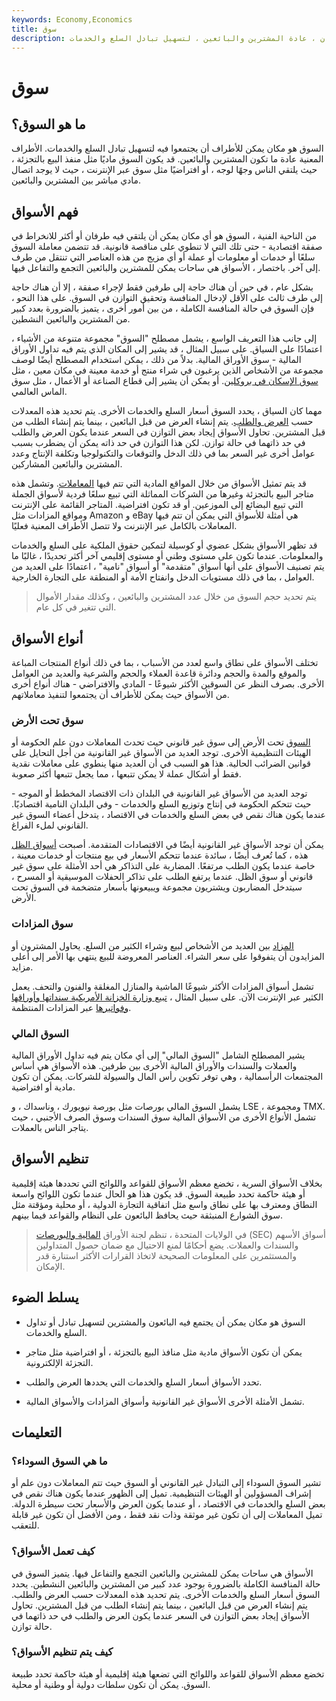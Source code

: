 ```yaml
---
keywords: Economy,Economics
title: سوق
description: السوق هو مكان يمكن أن يتجمع فيه طرفان ، عادة المشترين والبائعين ، لتسهيل تبادل السلع والخدمات.
---
```


# سوق
## ما هو السوق؟

السوق هو مكان يمكن للأطراف أن يجتمعوا فيه لتسهيل تبادل السلع والخدمات. الأطراف المعنية عادة ما تكون المشترين والبائعين. قد يكون السوق ماديًا مثل منفذ البيع بالتجزئة ، حيث يلتقي الناس وجهًا لوجه ، أو افتراضيًا مثل سوق عبر الإنترنت ، حيث لا يوجد اتصال مادي مباشر بين المشترين والبائعين.

## فهم الأسواق

من الناحية الفنية ، السوق هو أي مكان يمكن أن يلتقي فيه طرفان أو أكثر للانخراط في صفقة اقتصادية - حتى تلك التي لا تنطوي على مناقصة قانونية. قد تتضمن معاملة السوق سلعًا أو خدمات أو معلومات أو عملة أو أي مزيج من هذه العناصر التي تنتقل من طرف إلى آخر. باختصار ، الأسواق هي ساحات يمكن للمشترين والبائعين التجمع والتفاعل فيها.

بشكل عام ، في حين أن هناك حاجة إلى طرفين فقط لإجراء صفقة ، إلا أن هناك حاجة إلى طرف ثالث على الأقل لإدخال المنافسة وتحقيق التوازن في السوق. على هذا النحو ، فإن السوق في حالة المنافسة الكاملة ، من بين أمور أخرى ، يتميز بالضرورة بعدد كبير من المشترين والبائعين النشطين.

إلى جانب هذا التعريف الواسع ، يشمل مصطلح "السوق" مجموعة متنوعة من الأشياء ، اعتمادًا على السياق. على سبيل المثال ، قد يشير إلى المكان الذي يتم فيه تداول الأوراق المالية - سوق الأوراق المالية. بدلاً من ذلك ، يمكن استخدام المصطلح أيضًا لوصف مجموعة من الأشخاص الذين يرغبون في شراء منتج أو خدمة معينة في مكان معين ، مثل [سوق الإسكان في بروكلين](/realestate). أو يمكن أن يشير إلى قطاع الصناعة أو الأعمال ، مثل سوق الماس العالمي.

مهما كان السياق ، يحدد السوق أسعار السلع والخدمات الأخرى. يتم تحديد هذه المعدلات حسب [العرض والطلب](/law-of-supply-demand). يتم إنشاء العرض من قبل البائعين ، بينما يتم إنشاء الطلب من قبل المشترين. تحاول الأسواق إيجاد بعض التوازن في السعر عندما يكون العرض والطلب في حد ذاتهما في حالة توازن. لكن هذا التوازن في حد ذاته يمكن أن يضطرب بسبب عوامل أخرى غير السعر بما في ذلك الدخل والتوقعات والتكنولوجيا وتكلفة الإنتاج وعدد المشترين والبائعين المشاركين.

قد يتم تمثيل الأسواق من خلال المواقع المادية التي تتم فيها [المعاملات](/transaction). وتشمل هذه متاجر البيع بالتجزئة وغيرها من الشركات المماثلة التي تبيع سلعًا فردية لأسواق الجملة التي تبيع البضائع إلى الموزعين. أو قد تكون افتراضية. المتاجر القائمة على الإنترنت ومواقع المزادات مثل Amazon و eBay هي أمثلة للأسواق التي يمكن أن تتم فيها المعاملات بالكامل عبر الإنترنت ولا تتصل الأطراف المعنية فعليًا.

قد تظهر الأسواق بشكل عضوي أو كوسيلة لتمكين حقوق الملكية على السلع والخدمات والمعلومات. عندما تكون على مستوى وطني أو مستوى إقليمي آخر أكثر تحديدًا ، غالبًا ما يتم تصنيف الأسواق على أنها أسواق "متقدمة" أو أسواق "نامية" ، اعتمادًا على العديد من العوامل ، بما في ذلك مستويات الدخل وانفتاح الأمة أو المنطقة على التجارة الخارجية.

> يتم تحديد حجم السوق من خلال عدد المشترين والبائعين ، وكذلك مقدار الأموال التي تتغير في كل عام.

>

## أنواع الأسواق

تختلف الأسواق على نطاق واسع لعدد من الأسباب ، بما في ذلك أنواع المنتجات المباعة والموقع والمدة والحجم ودائرة قاعدة العملاء والحجم والشرعية والعديد من العوامل الأخرى. بصرف النظر عن السوقين الأكثر شيوعًا - المادي والافتراضي - هناك أنواع أخرى من الأسواق حيث يمكن للأطراف أن يجتمعوا لتنفيذ معاملاتهم.

### سوق تحت الأرض

[السوق](/blackmarket) تحت الأرض إلى سوق غير قانوني حيث تحدث المعاملات دون علم الحكومة أو الهيئات التنظيمية الأخرى. توجد العديد من الأسواق غير القانونية من أجل التحايل على قوانين الضرائب الحالية. هذا هو السبب في أن العديد منها ينطوي على معاملات نقدية فقط أو أشكال عملة لا يمكن تتبعها ، مما يجعل تتبعها أكثر صعوبة.

توجد العديد من الأسواق غير القانونية في البلدان ذات الاقتصاد المخطط أو الموجه - حيث تتحكم الحكومة في إنتاج وتوزيع السلع والخدمات - وفي البلدان النامية اقتصاديًا. عندما يكون هناك نقص في بعض السلع والخدمات في الاقتصاد ، يتدخل أعضاء السوق غير القانوني لملء الفراغ.

يمكن أن توجد الأسواق غير القانونية أيضًا في الاقتصادات المتقدمة. أصبحت [أسواق الظل](/shadow-market) هذه ، كما تُعرف أيضًا ، سائدة عندما تتحكم الأسعار في بيع منتجات أو خدمات معينة ، خاصة عندما يكون الطلب مرتفعًا. المضاربة على التذاكر هي أحد الأمثلة على سوق غير قانوني أو سوق الظل. عندما يرتفع الطلب على تذاكر الحفلات الموسيقية أو المسرح ، سيتدخل المضاربون ويشتريون مجموعة ويبيعونها بأسعار متضخمة في السوق تحت الأرض.

### سوق المزادات

[المزاد](/auction) بين العديد من الأشخاص لبيع وشراء الكثير من السلع. يحاول المشترون أو المزايدون أن يتفوقوا على سعر الشراء. العناصر المعروضة للبيع ينتهي بها الأمر إلى أعلى مزايد.

تشمل أسواق المزادات الأكثر شيوعًا الماشية والمنازل المغلقة والفنون والتحف. يعمل الكثير عبر الإنترنت الآن. على سبيل المثال ، [تبيع وزارة الخزانة الأمريكية سنداتها وأوراقها وفواتيرها](/bill-auction) عبر المزادات المنتظمة.

### السوق المالي

يشير المصطلح الشامل "السوق المالي" إلى أي مكان يتم فيه تداول الأوراق المالية والعملات والسندات والأوراق المالية الأخرى بين طرفين. هذه الأسواق هي أساس المجتمعات الرأسمالية ، وهي توفر تكوين رأس المال والسيولة للشركات. يمكن أن تكون مادية أو افتراضية.

يشمل السوق المالي بورصات مثل بورصة نيويورك ، وناسداك ، و LSE ، ومجموعة TMX. تشمل الأنواع الأخرى من الأسواق المالية سوق السندات وسوق الصرف الأجنبي ، حيث يتاجر الناس بالعملات.

## تنظيم الأسواق

بخلاف الأسواق السرية ، تخضع معظم الأسواق للقواعد واللوائح التي تحددها هيئة إقليمية أو هيئة حاكمة تحدد طبيعة السوق. قد يكون هذا هو الحال عندما تكون اللوائح واسعة النطاق ومعترف بها على نطاق واسع مثل اتفاقية التجارة الدولية ، أو محلية ومؤقتة مثل سوق الشوارع المنبثقة حيث يحافظ البائعون على النظام والقواعد فيما بينهم.

> في الولايات المتحدة ، تنظم لجنة الأوراق [المالية والبورصات](/sec) (SEC) أسواق الأسهم والسندات والعملات. يضع أحكامًا لمنع الاحتيال مع ضمان حصول المتداولين والمستثمرين على المعلومات الصحيحة لاتخاذ القرارات الأكثر استنارة قدر الإمكان.

>

## يسلط الضوء

- السوق هو مكان يمكن أن يجتمع فيه البائعون والمشترين لتسهيل تبادل أو تداول السلع والخدمات.

- يمكن أن تكون الأسواق مادية مثل منافذ البيع بالتجزئة ، أو افتراضية مثل متاجر التجزئة الإلكترونية.

- تحدد الأسواق أسعار السلع والخدمات التي يحددها العرض والطلب.

- تشمل الأمثلة الأخرى الأسواق غير القانونية وأسواق المزادات والأسواق المالية.

## التعليمات

### ما هي السوق السوداء؟

تشير السوق السوداء إلى التبادل غير القانوني أو السوق حيث تتم المعاملات دون علم أو إشراف المسؤولين أو الهيئات التنظيمية. تميل إلى الظهور عندما يكون هناك نقص في بعض السلع والخدمات في الاقتصاد ، أو عندما يكون العرض والأسعار تحت سيطرة الدولة. تميل المعاملات إلى أن تكون غير موثقة وذات نقد فقط ، ومن الأفضل أن تكون غير قابلة للتعقب.

### كيف تعمل الأسواق؟

الأسواق هي ساحات يمكن للمشترين والبائعين التجمع والتفاعل فيها. يتميز السوق في حالة المنافسة الكاملة بالضرورة بوجود عدد كبير من المشترين والبائعين النشطين. يحدد السوق أسعار السلع والخدمات الأخرى. يتم تحديد هذه المعدلات حسب العرض والطلب. يتم إنشاء العرض من قبل البائعين ، بينما يتم إنشاء الطلب من قبل المشترين. تحاول الأسواق إيجاد بعض التوازن في السعر عندما يكون العرض والطلب في حد ذاتهما في حالة توازن.

### كيف يتم تنظيم الأسواق؟

تخضع معظم الأسواق للقواعد واللوائح التي تضعها هيئة إقليمية أو هيئة حاكمة تحدد طبيعة السوق. يمكن أن تكون سلطات دولية أو وطنية أو محلية.

